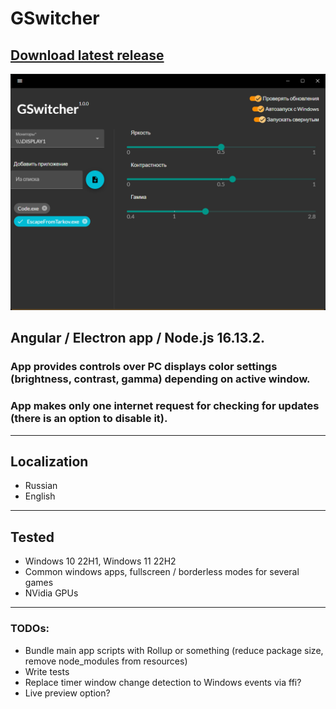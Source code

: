 # GSwitcher
## [**Download latest release**](https://github.com/Quenary/GSwitcher/releases/latest)
![Alt text](/extras//screenshots/gswitcher-1.0.0-screenshot.png?raw=true "Optional Title")

## Angular / Electron app / Node.js 16.13.2.
### App provides controls over PC displays color settings (brightness, contrast, gamma) depending on active window.
### App makes only one internet request for checking for updates (there is an option to disable it).
---
## Localization
* Russian
* English
---
## Tested
* Windows 10 22H1, Windows 11 22H2
* Common windows apps, fullscreen / borderless modes for several games
* NVidia GPUs
---
### TODOs:
* Bundle main app scripts with Rollup or something (reduce package size, remove node_modules from resources)
* Write tests
* Replace timer window change detection to Windows events via ffi?
* Live preview option?